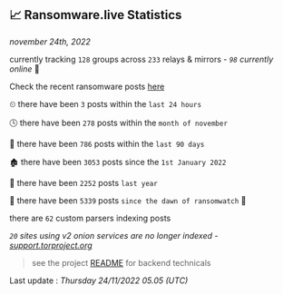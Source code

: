 
## 📈 Ransomware.live Statistics
_november 24th, 2022_

currently tracking `128` groups across `233` relays & mirrors - _`98` currently online_ 📡

Check the recent ransomware posts [here](https://www.ransomware.live/#/recentposts)


⏲ there have been `3` posts within the `last 24 hours`

🕓 there have been `278` posts within the `month of november`

📅 there have been `786` posts within the `last 90 days`

🏚 there have been `3053` posts since the `1st January 2022`

🚀 there have been `2252` posts `last year`

🦕 there have been `5339` posts `since the dawn of ransomwatch` 🐣

there are `62` custom parsers indexing posts

_`20` sites using v2 onion services are no longer indexed - [support.torproject.org](https://support.torproject.org/onionservices/v2-deprecation/)_

> see the project [README](https://github.com/jmousqueton/ransomwatch#readme) for backend technicals



Last update : _Thursday 24/11/2022 05.05 (UTC)_

